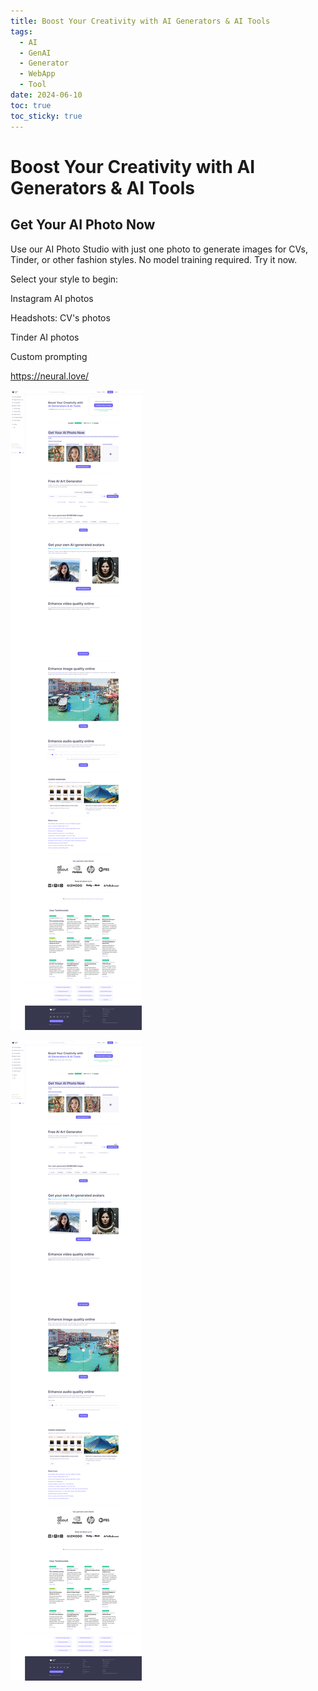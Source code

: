 ```yaml
---
title: Boost Your Creativity with AI Generators & AI Tools
tags:
  - AI
  - GenAI
  - Generator
  - WebApp
  - Tool
date: 2024-06-10
toc: true
toc_sticky: true
---
```


# Boost Your Creativity with AI Generators & AI Tools
## Get Your AI Photo Now

Use our AI Photo Studio with just one photo to generate images for CVs, Tinder, or other fashion styles. No model training required. Try it now.

Select your style to begin:

Instagram AI photos

Headshots: CV's photos

Tinder AI photos

Custom prompting

https://neural.love/

![](_asset/2024-06-10-AIGenerators_image_1.png)


![](_asset/2024-06-10-AIGenerators_image_2.png)